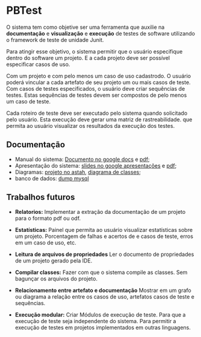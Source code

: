 # PBTest
O sistema tem como objetive ser uma ferramenta que auxilie na **documentação** e **visualização** e **execução** de testes de software 
utilizando o framework de teste de unidade Junit. 

Para atingir esse objetivo, o sistema permitir que o usuário especifique dentro do  software um projeto. 
E a cada projeto deve ser possível especificar casos de uso. 

Com um projeto e com pelo menos um caso de uso cadastrodo. O usuário poderá vincular a cada artefato de seu projeto um ou mais casos de teste.
Com casos de testes especificados, o usuário deve criar sequências de testes. Estas sequências de testes devem ser compostos de pelo menos um caso de teste. 

Cada roteiro de teste deve ser executado pelo sistema quando solicitado pelo usuário. Esta execução deve gerar uma matriz de rastreabilidade. que permita ao usuário visualizar os resultados da execução dos testes.

## Documentação
 - Manual do sistema: [Documento no google docs](https://docs.google.com/document/d/1AjWuZbuOO-Qt2sVYGYHp02sNtGhvaWNTshqkfg6jZWc/edit?usp=sharing)
e [pdf]();
 - Apresentação do sistema: [slides no google apresentações](https://docs.google.com/presentation/d/1Cx5sLlpQOnTa0ejFvDROhzNnOGxgAtU_4IrUvI0Ef3E/edit?usp=sharing)
 e [pdf]();
 - Diagramas: [projeto no astah](https://github.com/matheusAle/PBTest/blob/master/recursos/diagramas/PBTestV1.11.15.asta), 
 [diagrama de classes](https://github.com/matheusAle/PBTest/blob/master/recursos/diagramas/diagrama%20de%20classes.png);
 - banco de dados: [dump mysql](https://github.com/matheusAle/PBTest/blob/master/recursos/data_base_dump.sql)
 
 ## Trabalhos futuros
 - **Relatorios:**
Implementar a extração da documentação de um projeto para o formato pdf ou odf.

- **Estatísticas:**
Painel que permita ao usuário visualizar estatísticas sobre  um projeto. Porcentagem de falhas e acertos de e casos de teste, erros em um caso de uso, etc.

- **Leitura de arquivos de propriedades**
Ler o documento de propriedades de um projeto gerado pela IDE.

- **Compilar classes:** 
Fazer com que o sistema compile as classes. Sem bagunçar os arquivos do projeto.

- **Relacionamento entre artefato e documentação**
Mostrar em um grafo ou diagrama a relação entre os casos de uso, artefatos casos de teste e sequências.

- **Execução modular:**
Criar Módulos de execução de teste. Para que a execução de teste seja independente do sistema. Para permitir a execução de testes em projetos implementados em outras linguagens.
